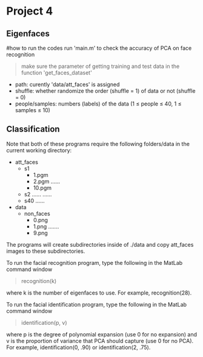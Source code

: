 # Project 4

## Eigenfaces

#how to run the codes
run 'main.m' to check the accuracy of PCA on face recognition

>make sure the parameter of getting training and test data in the function 'get_faces_dataset'
- path: curently 'data/att_faces' is assigned
- shuffle: whether randomize the order (shuffle = 1)  of data or not (shuffle = 0) 
- people/samples: numbers (labels) of the data (1 ≤ people ≤ 40, 1 ≤ samples ≤ 10)

## Classification

Note that both of these programs require the following folders/data in the current working directory:

- att_faces
  - s1
    - 1.pgm
    - 2.pgm
    ......
    - 10.pgm
  - s2
    ......
  ......
  - s40
    ......
- data
  - non_faces
    - 0.png
    - 1.png
    .......
    - 9.png

The programs will create subdirectories inside of ./data and copy att_faces images to these subdirectories.

To run the facial recognition program, type the following in the MatLab command window

> recognition(k)

where k is the number of eigenfaces to use. For example, recognition(28).

To run the facial identification program, type the following in the MatLab command window

> identification(p, v)

where p is the degree of polynomial expansion (use 0 for no expansion) and v is the proportion of variance that PCA should capture (use 0 for no PCA). For example, identification(0, .90) or identification(2, .75).
